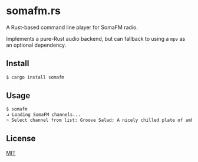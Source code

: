 # somafm.rs

A Rust-based command line player for SomaFM radio.

Implements a pure-Rust audio backend, but can fallback to using a `mpv` as an optional dependency. 

## Install

```bash
$ cargo install somafm
```

## Usage

```bash
$ somafm
⠴ Loading SomaFM channels...
> Select channel from list: Groove Salad: A nicely chilled plate of ambient/downtempo beats and grooves.
```

## License

[MIT](LICENSE)
